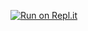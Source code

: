 [![Run on Repl.it](https://repl.it/badge/github/Clebinm/Project-A)](https://repl.it/github/Clebinm/Project-A)